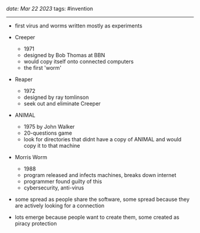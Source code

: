 *date: Mar 22 2023*
tags: #invention 

---
- first virus and worms written mostly as experiments

- Creeper
	- 1971
	- designed by Bob Thomas at BBN
	- would copy itself onto connected computers
	- the first 'worm'

- Reaper
	- 1972
	- designed by ray tomlinson
	- seek out and eliminate Creeper

- ANIMAL
	- 1975 by John Walker
	- 20-questions game
	- look for directories that didnt have a copy of ANIMAL and would copy it to that machine

- Morris Worm
	- 1988
	- program released and infects machines, breaks down internet
	- programmer found guilty of this
	- cybersecurity, anti-virus

- some spread as people share the software, some spread because they are actively looking for a connection
- lots emerge because people want to create them, some created as piracy protection